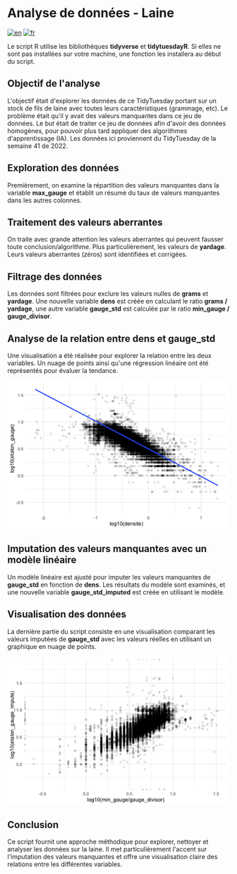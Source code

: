# Analyse de données - Laine

<a href="./README.en.md"><img alt="en" src="https://img.shields.io/badge/lang-en-red.svg"/></a>
<a href="./README.md"><img alt="fr" src="https://img.shields.io/badge/lang-fr-yellow.svg"/></a>

Le script R utilise les bibliothèques **tidyverse** et **tidytuesdayR**. Si elles ne sont pas installées sur votre machine, une fonction les installera au début du script.

## Objectif de l'analyse

L'objectif était d'explorer les données de ce TidyTuesday portant sur un stock de fils de laine avec toutes leurs caractéristiques (grammage, etc). Le problème était qu'il y avait des valeurs manquantes dans ce jeu de données. Le but était de traiter ce jeu de données afin d'avoir des données homogènes, pour pouvoir plus tard appliquer des algorithmes d'apprentissage (IA). Les données ici proviennent du TidyTuesday de la semaine 41 de 2022.

## Exploration des données

Premièrement, on examine la répartition des valeurs manquantes dans la variable **max_gauge** et établit un résumé du taux de valeurs manquantes dans les autres colonnes.

## Traitement des valeurs aberrantes

On traite avec grande attention les valeurs aberrantes qui peuvent fausser toute conclusion/algorithme. Plus particulièrement, les valeurs de **yardage**. Leurs valeurs aberrantes (zéros) sont identifiées et corrigées.

## Filtrage des données

Les données sont filtrées pour exclure les valeurs nulles de **grams** et **yardage**. Une nouvelle variable **dens** est créée en calculant le ratio **grams / yardage**, une autre variable **gauge_std** est calculée par le ratio **min_gauge / gauge_divisor**.

## Analyse de la relation entre dens et gauge_std

Une visualisation a été réalisée pour explorer la relation entre les deux variables. Un nuage de points ainsi qu'une régression linéaire ont été représentés pour évaluer la tendance.

![Représentation graphique des données](imgs/corr_dens_etalon_gauge_nettoye.png)

## Imputation des valeurs manquantes avec un modèle linéaire

Un modèle linéaire est ajusté pour imputer les valeurs manquantes de **gauge_std** en fonction de **dens**. Les résultats du modèle sont examinés, et une nouvelle variable **gauge_std_imputed** est créée en utilisant le modèle.

## Visualisation des données

La dernière partie du script consiste en une visualisation comparant les valeurs imputées de **gauge_std** avec les valeurs réelles en utilisant un graphique en nuage de points.

![Représentation graphique des résultats finaux](imgs/comparaison_data.png)

## Conclusion

Ce script fournit une approche méthodique pour explorer, nettoyer et analyser les données sur la laine. Il met particulièrement l'accent sur l'imputation des valeurs manquantes et offre une visualisation claire des relations entre les différentes variables.



